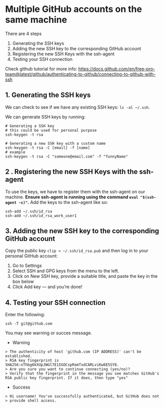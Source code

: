 # Multiple GitHub accounts on the same machine
There are 4 steps
  1. Generating the SSH keys
  2. Adding the new SSH key to the corresponding GitHub account
  3. Registering the new SSH Keys with the ssh-agent
  4. Testing your SSH connection

Check github tutorial for more info: https://docs.github.com/en/free-pro-team@latest/github/authenticating-to-github/connecting-to-github-with-ssh


## 1. Generating the SSH keys
We can check to see if we have any existing SSH keys: `ls -al ~/.ssh`.

We can generate SSH keys by running:
~~~
# Generating a SSH key
# this could be used for personal purpose
ssh-keygen -t rsa

# Generating a new SSH key with a custom name
ssh-keygen -t rsa -C [email] -f [name]
# example
ssh-keygen -t rsa -C "someone@email.com" -f "funnyName"
~~~


## 2 . Registering the new SSH Keys with the ssh-agent
To use the keys, we have to register them with the ssh-agent on our machine. **Ensure ssh-agent is running using the command `eval "$(ssh-agent -s)"`.**
Add the keys to the ssh-agent like so:
~~~
ssh-add ~/.ssh/id_rsa
ssh-add ~/.ssh/id_rsa_work_user1
~~~


## 3. Adding the new SSH key to the corresponding GitHub account
Copy the public key `clip < ~/.ssh/id_rsa.pub` and then log in to your personal GitHub account:
  1. Go to Settings
  2. Select SSH and GPG keys from the menu to the left.
  3. Click on New SSH key, provide a suitable title, and paste the key in the box below
  4. Click Add key — and you’re done!


## 4. Testing your SSH connection
Enter the following:
~~~
ssh -T git@github.com
~~~

You may see warning or succes message.
  * Warning
~~~
> The authenticity of host 'github.com (IP ADDRESS)' can't be established.
> RSA key fingerprint is SHA256:nThbg6kXUpJWGl7E1IGOCspRomTxdCARLviKw6E5SY8.
> Are you sure you want to continue connecting (yes/no)?
> Verify that the fingerprint in the message you see matches GitHub's RSA public key fingerprint. If it does, then type "yes"
~~~

  * Success
~~~
> Hi username! You've successfully authenticated, but GitHub does not
> provide shell access.
~~~
























































































#
